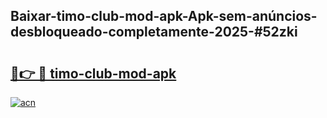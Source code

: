 ## Baixar-timo-club-mod-apk-Apk-sem-anúncios-desbloqueado-completamente-2025-#52zki

# <h2><a href="https://ainizakaria.my?title=timo-club-mod-apk&ref=22M">🔗👉 🔴 timo-club-mod-apk</a></h2>

[![acn](https://github.com/user-attachments/assets/0f9c940e-d8b0-45ae-aac7-cd30a18b3e1c)](https://ainizakaria.my?title=timo-club-mod-apk&ref=22M)

